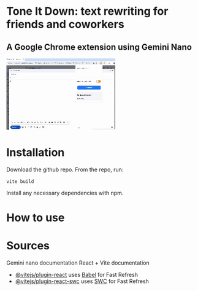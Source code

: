 # Tone It Down: text rewriting for friends and coworkers
## A Google Chrome extension using Gemini Nano
![](https://github.com/cld0033/Tone_It_Down/blob/main/quick_demo.gif)

# Installation
Download the github repo. From the repo, run: 
```
vite build
```
Install any necessary dependencies with npm. 

# How to use

# Sources
Gemini nano documentation
React + Vite documentation
- [@vitejs/plugin-react](https://github.com/vitejs/vite-plugin-react/blob/main/packages/plugin-react/README.md) uses [Babel](https://babeljs.io/) for Fast Refresh
- [@vitejs/plugin-react-swc](https://github.com/vitejs/vite-plugin-react-swc) uses [SWC](https://swc.rs/) for Fast Refresh
